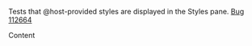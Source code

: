 Tests that @host-provided styles are displayed in the Styles pane. [Bug 112664](https://bugs.webkit.org/show_bug.cgi?id=112664)

Content
